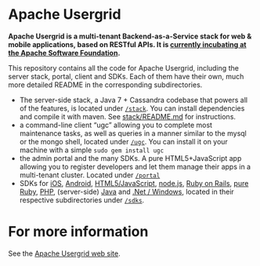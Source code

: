 Apache Usergrid
===============

**Apache Usergrid is a multi-tenant Backend-as-a-Service stack for web & mobile applications, based on RESTful APIs. It is [currently incubating at the Apache Software Foundation](http://usergrid.incubator.apache.org/).**

This repository contains all the code for Apache Usergrid, including the server stack, portal, client and SDKs. Each of them have their own, much more detailed README in the corresponding subdirectories.

* The server-side stack, a Java 7 + Cassandra codebase that powers all of the features, is located under [`/stack`](stack). You can install dependencies and compile it with maven. See [stack/README.md](stack#requirements) for instructions.
* a command-line client “ugc” allowing you to complete most maintenance tasks, as well as queries in a manner similar to the mysql or the mongo shell, located under [`/ugc`](ugc). You can install it on your machine with a simple `sudo gem install ugc`
* the admin portal and the many SDKs. A pure HTML5+JavaScript app allowing you to register developers and let them manage their apps in a multi-tenant cluster. Located under [`/portal`](portal)
* SDKs for [iOS](sdks/ios), [Android](sdks/android), [HTML5/JavaScript](sdks/html5-javascript), [node.js](sdks/nodejs), [Ruby on Rails](ruby-on-rails), [pure Ruby](sdks/ruby), [PHP](sdks/php), (server-side) [Java](sdks/java) and [.Net / Windows](sdks/dotnet), located in their respective subdirectories under [`/sdks`](sdks).


For more information
===
See the [Apache Usergrid web site](http://usergrid.incubator.apache.org/).

